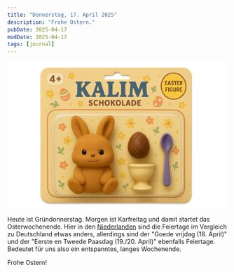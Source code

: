 ```yaml
---
title: "Donnerstag, 17. April 2025"
description: "Frohe Ostern."
pubDate: 2025-04-17
modDate: 2025-04-17
tags: [journal]
---
```


![Frohe Ostern](./2025-04-17-frohe-ostern.png)

Heute ist Gründonnerstag.
Morgen ist Karfreitag und damit startet das Osterwochenende.
Hier in den [Niederlanden](https://www.government.nl/topics/working-hours/question-and-answer/public-holidays-in-the-netherlands) sind die Feiertage im Vergleich zu Deutschland etwas anders,
allerdings sind der "Goede vrijdag (18. April)" und der "Eerste en Tweede Paasdag (19./20. April)" ebenfalls Feiertage. Bedeutet für uns also ein entspanntes, langes Wochenende.

Frohe Ostern!
